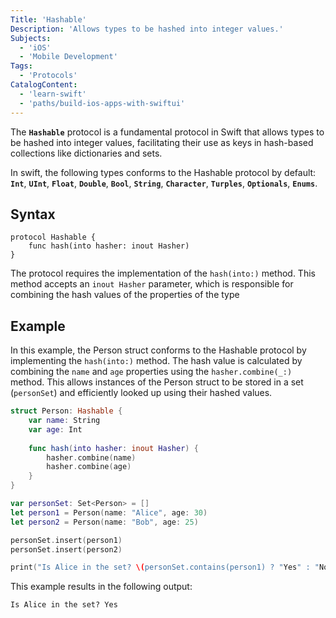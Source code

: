 ```yaml
---
Title: 'Hashable'
Description: 'Allows types to be hashed into integer values.'
Subjects:
  - 'iOS'
  - 'Mobile Development'
Tags:
  - 'Protocols'
CatalogContent:
  - 'learn-swift'
  - 'paths/build-ios-apps-with-swiftui'
---
```


The **`Hashable`** protocol is a fundamental protocol in Swift that allows types to be hashed into integer values, facilitating their use as keys in hash-based collections like dictionaries and sets.

In swift, the following types conforms to the Hashable protocol by default: 
**`Int`**, **`UInt`**, **`Float`**, **`Double`**, **`Bool`**, **`String`**, **`Character`**, **`Turples`**, **`Optionals`**, **`Enums`**.

## Syntax

```pseudo
protocol Hashable {
    func hash(into hasher: inout Hasher)
}
```

The protocol requires the implementation of the `hash(into:)` method. This method accepts an `inout Hasher` parameter, which is responsible for combining the hash values of the properties of the type

## Example

In this example, the Person struct conforms to the Hashable protocol by implementing the `hash(into:)` method. The hash value is calculated by combining the `name` and `age` properties using the `hasher.combine(_:)` method. This allows instances of the Person struct to be stored in a set (`personSet`) and efficiently looked up using their hashed values.

```swift
struct Person: Hashable {
    var name: String
    var age: Int
    
    func hash(into hasher: inout Hasher) {
        hasher.combine(name)
        hasher.combine(age)
    }
}

var personSet: Set<Person> = []
let person1 = Person(name: "Alice", age: 30)
let person2 = Person(name: "Bob", age: 25)

personSet.insert(person1)
personSet.insert(person2)

print("Is Alice in the set? \(personSet.contains(person1) ? "Yes" : "No")")
```

This example results in the following output:

```shell
Is Alice in the set? Yes
```
